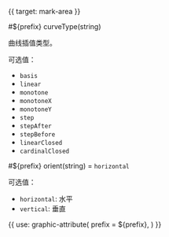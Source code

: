 {{ target: mark-area }}

<!-- IAreaMarkSpec -->

#${prefix} curveType(string)

曲线插值类型。

可选值：

- `basis`
- `linear`
- `monotone`
- `monotoneX`
- `monotoneY`
- `step`
- `stepAfter`
- `stepBefore`
- `linearClosed`
- `cardinalClosed`

#${prefix} orient(string) = `horizontal`

可选值：

- `horizontal`: 水平
- `vertical`: 垂直

{{ use: graphic-attribute(
  prefix = ${prefix},
) }}
